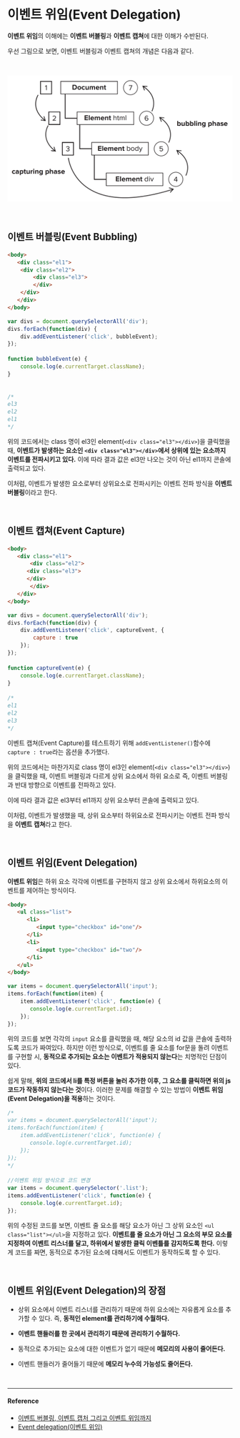 # 이벤트 위임(Event Delegation)

**이벤트 위임**의 이해에는 **이벤트 버블링**과 **이벤트 캡쳐**에 대한 이해가 수반된다.

우선 그림으로 보면, 이벤트 버블링과 이벤트 캡쳐의 개념은 다음과 같다.

<br/>

![event_delegation](/assets/images/event_delegation.png)

<br/>

## 이벤트 버블링(Event Bubbling)

```html
<body>
   <div class="el1">
	<div class="el2">
	    <div class="el3">
	    </div>
	</div>
   </div>
</body>
```

```javascript
var divs = document.querySelectorAll('div');
divs.forEach(function(div) {
    div.addEventListener('click', bubbleEvent);
});

function bubbleEvent(e) {
    console.log(e.currentTarget.className);
}


/*
el3
el2
el1
*/
```

위의 코드에서는 class 명이 el3인 element(`<div class="el3"></div>`)을 클릭했을 때, **이벤트가 발생하는 요소인 `<div class="el3"></div>`에서 상위에 있는 요소까지 이벤트를 전파시키고 있다.**
이에 따라 결과 값은 el3만 나오는 것이 아닌 el1까지 콘솔에 출력되고 있다.

이처럼, 이벤트가 발생한 요소로부터 상위요소로 전파시키는 이벤트 전파 방식을 **이벤트 버블링**이라고 한다.

<br/>

## 이벤트 캡쳐(Event Capture)

```html
<body>
   <div class="el1">
       <div class="el2">
	  <div class="el3">
	  </div>
       </div>
   </div>
</body>
```

```javascript
var divs = document.querySelectorAll('div');
divs.forEach(function(div) {
    div.addEventListener('click', captureEvent, {
        capture : true
    });
});

function captureEvent(e) {
    console.log(e.currentTarget.className);
}

/*
el1
el2
el3
*/
```
이벤트 캡쳐(Event Capture)를 테스트하기 위해 `addEventListener()`함수에 `capture : true`라는 옵션을 추가했다.

위의 코드에서는 마찬가지로 class 명이 el3인 element(`<div class="el3"></div>`)을 클릭했을 때, 이벤트 버블링과 다르게 상위 요소에서 하위 요소로 즉, 이벤트 버블링과 반대 방향으로 이벤트를 전파하고 있다.

이에 따라 결과 값은 el3부터 el1까지 상위 요소부터 콘솔에 출력되고 있다.

이처럼, 이벤트가 발생했을 때, 상위 요소부터 하위요소로 전파시키는 이벤트 전파 방식을 **이벤트 캡쳐**라고 한다.

<br/>

## 이벤트 위임(Event Delegation)

**이벤트 위임**은 하위 요소 각각에 이벤트를 구현하지 않고 상위 요소에서 하위요소의 이벤트를 제어하는 방식이다.

```html
<body>
   <ul class="list">
      <li>
         <input type="checkbox" id="one"/>
      </li>
      <li>
         <input type="checkbox" id="two"/>
      </li>
   </ul> 
</body>

```
```javascript
var items = document.querySelectorAll('input');
items.forEach(function(item) {
    item.addEventListener('click', function(e) {
       console.log(e.currentTarget.id);
    });
});

```

위의 코드를 보면 각각의 `input` 요소를 클릭했을 때, 해당 요소의 id 값을 콘솔에 출력하도록 코드가 짜여있다.
하지만 이런 방식으로, 이벤트를 줄 요소를 for문을 돌려 이벤트를 구현할 시, **동적으로 추가되는 요소는 이벤트가 적용되지 않는다**는 치명적인 단점이 있다.

쉽게 말해, **위의 코드에서 li를 특정 버튼을 눌러 추가한 이후, 그 요소를 클릭하면 위의 js코드가 작동하지 않는다는 것**이다.
이러한 문제를 해결할 수 있는 방법이 **이벤트 위임(Event Delegation)을 적용**하는 것이다.

```javascript
/*
var items = document.querySelectorAll('input');
items.forEach(function(item) {
    item.addEventListener('click', function(e) {
       console.log(e.currentTarget.id);
    });
});
*/

//이벤트 위임 방식으로 코드 변경
var items = document.querySelector('.list');
items.addEventListener('click', function(e) {
    console.log(e.currentTarget.id);
});

```

위의 수정된 코드를 보면, 이벤트 줄 요소를 해당 요소가 아닌 그 상위 요소인 `<ul class="list"></ul>`을 지정하고 있다.
**이벤트를 줄 요소가 아닌 그 요소의 부모 요소를 지정하여 이벤트 리스너를 달고, 하위에서 발생한 클릭 이벤틀를 감지하도록 한다.**
이렇게 코드를 짜면, 동적으로 추가된 요소에 대해서도 이벤트가 동작하도록 할 수 있다.

<br/>

## 이벤트 위임(Event Delegation)의 장점

* 상위 요소에서 이벤트 리스너를 관리하기 때문에 하위 요소에는 자유롭게 요소를 추가할 수 있다. 즉, **동적인 element를 관리하기에 수월하다.**

* **이벤트 핸들러를 한 곳에서 관리하기 때문에 관리하기 수월하다.**

* 동적으로 추가되는 요소에 대한 이벤트가 없기 때문에 **메모리의 사용이 줄어든다.**

* 이벤트 핸들러가 줄어들기 때문에 **메모리 누수의 가능성도 줄어든다.**

<br/>

---

#### Reference

- [이벤트 버블링, 이벤트 캡처 그리고 이벤트 위임까지](https://joshua1988.github.io/web-development/javascript/event-propagation-delegation/)
- [Event delegation(이벤트 위임)](http://paiai.tistory.com/42)
